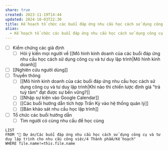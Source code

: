 ```yaml
---
share: true
created: 2023-11-19T14:44
updated: 2024-10-03T22:30
title: Kế hoạch tổ chức các buổi đáp ứng nhu cầu học cách sử dụng công cụ và tư duy lập trình
alias:
  - Kế hoạch tổ chức các buổi đáp ứng nhu cầu học cách sử dụng công cụ và tư duy lập trình
---
```

- [ ] Kiểm chứng các giả định
	- [ ] Hỏi ý kiến mọi người về [[Mô hình kinh doanh của các buổi đáp ứng nhu cầu học cách sử dụng công cụ và tư duy lập trình|Mô hình kinh doanh]]
- [ ] [[Nghiên cứu người dùng]] 
- [ ] Truyền thông
	- [ ] [[Mô hình kinh doanh của các buổi đáp ứng nhu cầu học cách sử dụng công cụ và tư duy lập trình|Khi nào thì chiến lược định giá "trả tuỳ tâm" đạt được sự bền vững?]]
	- [ ] [[Nhập sự kiện vào Google Calendar]]
	- [ ] [[Các buổi hướng dẫn tích hợp Trấn Kỳ vào hệ thống quản lý]]
	- [ ] [[Bản khảo sát nhu cầu học lập trình]]
- [ ] Tổ chức các buổi hướng dẫn
	- [ ] Tìm người có cùng nhu cầu để học cùng

```dataview
LIST
FROM "📐 Dự án/Các buổi đáp ứng nhu cầu học cách sử dụng công cụ và tư duy lập trình cho nhu cầu công việc/4 Thành phẩm/Kế hoạch" 
WHERE file.name!=this.file.name
```
